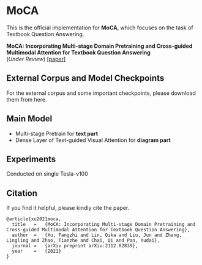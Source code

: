 # MoCA

This is the official implementation for **MoCA**, which focuses on the task of Textbook Question Answering.

**MoCA: Incorporating Multi-stage Domain Pretraining and Cross-guided Multimodal Attention for Textbook Question Answering** <br>
(*Under Review*)  [[paper]](https://arxiv.org/abs/2112.02839)

## External Corpus and Model Checkpoints
For the external corpus and some important checkpoints, please download them from here.

## Main Model

- Multi-stage Pretrain for **text part**
- Dense Layer of Text-guided Visual Attention for **diagram part** 

## Experiments
Conducted on single Tesla-v100

## Citation
If you find it helpful, please kindly cite the paper.
```
@article{xu2021moca,
  title   =   {MoCA: Incorporating Multi-stage Domain Pretraining and Cross-guided Multimodal Attention for Textbook Question Answering},
  author  =   {Xu, Fangzhi and Lin, Qika and Liu, Jun and Zhang, Lingling and Zhao, Tianzhe and Chai, Qi and Pan, Yudai},
  journal =   {arXiv preprint arXiv:2112.02839},
  year    =   {2021}
}
```
